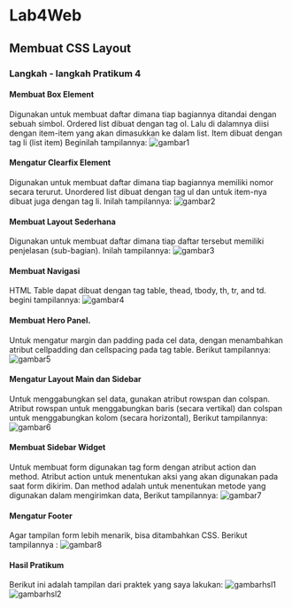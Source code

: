 # Lab4Web
## Membuat CSS Layout
### Langkah - langkah Pratikum 4

#### Membuat Box Element
Digunakan untuk membuat daftar dimana tiap bagiannya ditandai dengan sebuah simbol. Ordered list dibuat dengan tag ol. Lalu di dalamnya diisi dengan item-item yang akan dimasukkan ke dalam list. Item dibuat dengan tag li (list item) Beginilah tampilannya:
![gambar1](screenshot/ss1.png)

#### Mengatur Clearfix Element
Digunakan untuk membuat daftar dimana tiap bagiannya memiliki nomor secara terurut. Unordered list dibuat dengan tag ul dan untuk item-nya dibuat juga dengan tag li. Inilah tampilannya:
![gambar2](screenshot/ss2.png)

#### Membuat Layout Sederhana
Digunakan untuk membuat daftar dimana tiap daftar tersebut memiliki penjelasan (sub-bagian). Inilah tampilannya:
![gambar3](screenshot/ss3.png)

#### Membuat Navigasi
HTML Table dapat dibuat dengan tag table, thead, tbody, th, tr, and td. begini tampilannya:
![gambar4](screenshot/ss4.png)

#### Membuat Hero Panel.
Untuk mengatur margin dan padding pada cel data, dengan menambahkan atribut cellpadding dan cellspacing pada tag table. Berikut tampilannya:
![gambar5](screenshot/ss5.png)

#### Mengatur Layout Main dan Sidebar
Untuk menggabungkan sel data, gunakan atribut rowspan dan colspan. Atribut rowspan untuk menggabungkan baris (secara vertikal) dan colspan untuk menggabungkan kolom (secara horizontal), Berikut tampilannya:
![gambar6](screenshot/ss6.png)

#### Membuat Sidebar Widget
Untuk membuat form digunakan tag form dengan atribut action dan method. Atribut action untuk menentukan aksi yang akan digunakan pada saat form dikirim. Dan method adalah untuk menentukan metode yang digunakan dalam mengirimkan data, Berikut tampilannya:
![gambar7](screenshot/ss7.png)

#### Mengatur Footer
Agar tampilan form lebih menarik, bisa ditambahkan CSS. Berikut tampilannya :
![gambar8](screenshot/ss8.png)

#### Hasil Pratikum 
Berikut ini adalah tampilan dari praktek yang saya lakukan:
![gambarhsl1](screenshot/hsl1.png)
![gambarhsl2](screenshot/hsl2.png)